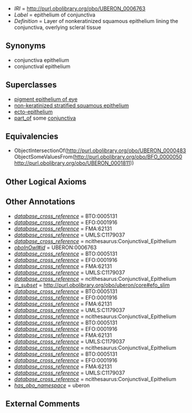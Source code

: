  * *IRI* = http://purl.obolibrary.org/obo/UBERON_0006763
 * *Label* = epithelium of conjunctiva
 * *Definition* = Layer of nonkeratinized squamous epithelium lining the conjunctiva, overlying scleral tissue

## Synonyms

 * conjunctiva epithelium
 * conjunctival epithelium

## Superclasses

 * [pigment epithelium of eye](../../UBERON/25/UBERON_0007625.md)
 * [non-keratinized stratified squamous epithelium](../../UBERON/04/UBERON_0010304.md)
 * [ecto-epithelium](../../UBERON/71/UBERON_0010371.md)
 * [part_of](../../BFO/50/BFO_0000050.md) some [conjunctiva](../../UBERON/11/UBERON_0001811.md)

## Equivalencies

 * ObjectIntersectionOf(<http://purl.obolibrary.org/obo/UBERON_0000483> ObjectSomeValuesFrom(<http://purl.obolibrary.org/obo/BFO_0000050> <http://purl.obolibrary.org/obo/UBERON_0001811>))

## Other Logical Axioms


## Other Annotations

 * *[database_cross_reference](../../ef/oboInOwl#hasDbXref.md)* = BTO:0005131
 * *[database_cross_reference](../../ef/oboInOwl#hasDbXref.md)* = EFO:0001916
 * *[database_cross_reference](../../ef/oboInOwl#hasDbXref.md)* = FMA:62131
 * *[database_cross_reference](../../ef/oboInOwl#hasDbXref.md)* = UMLS:C1179037
 * *[database_cross_reference](../../ef/oboInOwl#hasDbXref.md)* = ncithesaurus:Conjunctival_Epithelium
 * *[oboInOwl#id](../../id/oboInOwl#id.md)* = UBERON:0006763
 * *[database_cross_reference](../../ef/oboInOwl#hasDbXref.md)* = BTO:0005131
 * *[database_cross_reference](../../ef/oboInOwl#hasDbXref.md)* = EFO:0001916
 * *[database_cross_reference](../../ef/oboInOwl#hasDbXref.md)* = FMA:62131
 * *[database_cross_reference](../../ef/oboInOwl#hasDbXref.md)* = UMLS:C1179037
 * *[database_cross_reference](../../ef/oboInOwl#hasDbXref.md)* = ncithesaurus:Conjunctival_Epithelium
 * *[in_subset](../../et/oboInOwl#inSubset.md)* = http://purl.obolibrary.org/obo/uberon/core#efo_slim
 * *[database_cross_reference](../../ef/oboInOwl#hasDbXref.md)* = BTO:0005131
 * *[database_cross_reference](../../ef/oboInOwl#hasDbXref.md)* = EFO:0001916
 * *[database_cross_reference](../../ef/oboInOwl#hasDbXref.md)* = FMA:62131
 * *[database_cross_reference](../../ef/oboInOwl#hasDbXref.md)* = UMLS:C1179037
 * *[database_cross_reference](../../ef/oboInOwl#hasDbXref.md)* = ncithesaurus:Conjunctival_Epithelium
 * *[database_cross_reference](../../ef/oboInOwl#hasDbXref.md)* = BTO:0005131
 * *[database_cross_reference](../../ef/oboInOwl#hasDbXref.md)* = EFO:0001916
 * *[database_cross_reference](../../ef/oboInOwl#hasDbXref.md)* = FMA:62131
 * *[database_cross_reference](../../ef/oboInOwl#hasDbXref.md)* = UMLS:C1179037
 * *[database_cross_reference](../../ef/oboInOwl#hasDbXref.md)* = ncithesaurus:Conjunctival_Epithelium
 * *[database_cross_reference](../../ef/oboInOwl#hasDbXref.md)* = BTO:0005131
 * *[database_cross_reference](../../ef/oboInOwl#hasDbXref.md)* = EFO:0001916
 * *[database_cross_reference](../../ef/oboInOwl#hasDbXref.md)* = FMA:62131
 * *[database_cross_reference](../../ef/oboInOwl#hasDbXref.md)* = UMLS:C1179037
 * *[database_cross_reference](../../ef/oboInOwl#hasDbXref.md)* = ncithesaurus:Conjunctival_Epithelium
 * *[has_obo_namespace](../../ce/oboInOwl#hasOBONamespace.md)* = uberon

## External Comments

